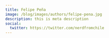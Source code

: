 ```yaml
---
title: Felipe Peña
image: /blog/images/authors/felipe-pena.jpg
description: this is meta description
social:
  twitter: https://twitter.com/nerdfromchile
---
```


